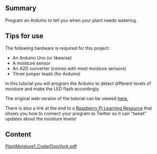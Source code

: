 ## Summary

 Program an Arduino to tell you when your plant needs
watering. 

## Tips for use

The following hardware is required for this project:

  - An Arduino Uno (or likewise)
  - A moisture sensor
  - An A2D converter (comes with most moisture sensors)
  - Three jumper leads (for Arduino)

In this tutorial you will program the Arduino to detect different levels
of moisture and make the LED flash accordingly.

The original web version of the tutorial can be viewed
[here.](https://yorkdojo.github.io/worksheets/arduino/plant-moisture-tweeter/)

There is also a link at the end to a [Raspberry Pi Learning
Resource](https://www.raspberrypi.org/learning/getting-started-with-the-twitter-api/worksheet/)
that shows you how to connect your program to Twitter so it can "tweet"
updates about the moisture levels\!

## Content

[PlantMoisture1_CoderDojoYork.pdf](../files/PlantMoisture1_CoderDojoYork.pdf)
